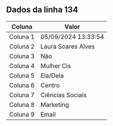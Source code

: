 ## Dados da linha 134

| Coluna | Valor |
|--------|-------|
| Coluna 1 | 05/09/2024 13:33:54 |
| Coluna 2 | Laura Soares Alves |
| Coluna 3 | Não |
| Coluna 4 | Mulher Cis |
| Coluna 5 | Ela/Dela |
| Coluna 6 | Centro |
| Coluna 7 | Ciências Sociais |
| Coluna 8 | Marketing |
| Coluna 9 | Email |

